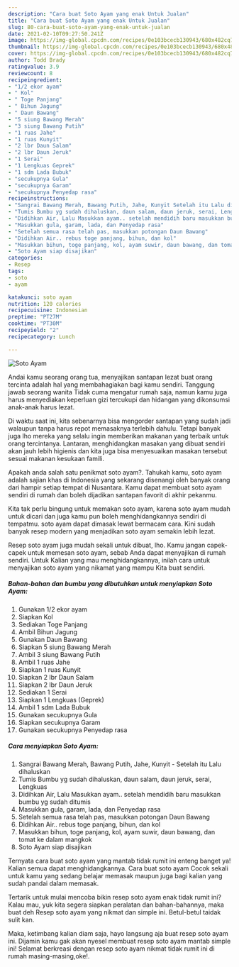 ```yaml
---
description: "Cara buat Soto Ayam yang enak Untuk Jualan"
title: "Cara buat Soto Ayam yang enak Untuk Jualan"
slug: 80-cara-buat-soto-ayam-yang-enak-untuk-jualan
date: 2021-02-10T09:27:50.241Z
image: https://img-global.cpcdn.com/recipes/0e103bcecb130943/680x482cq70/soto-ayam-foto-resep-utama.jpg
thumbnail: https://img-global.cpcdn.com/recipes/0e103bcecb130943/680x482cq70/soto-ayam-foto-resep-utama.jpg
cover: https://img-global.cpcdn.com/recipes/0e103bcecb130943/680x482cq70/soto-ayam-foto-resep-utama.jpg
author: Todd Brady
ratingvalue: 3.9
reviewcount: 8
recipeingredient:
- "1/2 ekor ayam"
- " Kol"
- " Toge Panjang"
- " Bihun Jagung"
- " Daun Bawang"
- "5 siung Bawang Merah"
- "3 siung Bawang Putih"
- "1 ruas Jahe"
- "1 ruas Kunyit"
- "2 lbr Daun Salam"
- "2 lbr Daun Jeruk"
- "1 Serai"
- "1 Lengkuas Geprek"
- "1 sdm Lada Bubuk"
- "secukupnya Gula"
- "secukupnya Garam"
- "secukupnya Penyedap rasa"
recipeinstructions:
- "Sangrai Bawang Merah, Bawang Putih, Jahe, Kunyit Setelah itu Lalu dihaluskan"
- "Tumis Bumbu yg sudah dihaluskan, daun salam, daun jeruk, serai, Lengkuas"
- "Didihkan Air, Lalu Masukkan ayam.. setelah mendidih baru masukkan bumbu yg sudah ditumis"
- "Masukkan gula, garam, lada, dan Penyedap rasa"
- "Setelah semua rasa telah pas, masukkan potongan Daun Bawang"
- "Didihkan Air.. rebus toge panjang, bihun, dan kol"
- "Masukkan bihun, toge panjang, kol, ayam suwir, daun bawang, dan tomat ke dalam mangkok"
- "Soto Ayam siap disajikan"
categories:
- Resep
tags:
- soto
- ayam

katakunci: soto ayam 
nutrition: 120 calories
recipecuisine: Indonesian
preptime: "PT27M"
cooktime: "PT30M"
recipeyield: "2"
recipecategory: Lunch

---
```



![Soto Ayam](https://img-global.cpcdn.com/recipes/0e103bcecb130943/680x482cq70/soto-ayam-foto-resep-utama.jpg)

Andai kamu seorang orang tua, menyajikan santapan lezat buat orang tercinta adalah hal yang membahagiakan bagi kamu sendiri. Tanggung jawab seorang  wanita Tidak cuma mengatur rumah saja, namun kamu juga harus menyediakan keperluan gizi tercukupi dan hidangan yang dikonsumsi anak-anak harus lezat.

Di waktu  saat ini, kita sebenarnya bisa mengorder santapan yang sudah jadi walaupun tanpa harus repot memasaknya terlebih dahulu. Tetapi banyak juga lho mereka yang selalu ingin memberikan makanan yang terbaik untuk orang tercintanya. Lantaran, menghidangkan masakan yang dibuat sendiri akan jauh lebih higienis dan kita juga bisa menyesuaikan masakan tersebut sesuai makanan kesukaan famili. 



Apakah anda salah satu penikmat soto ayam?. Tahukah kamu, soto ayam adalah sajian khas di Indonesia yang sekarang disenangi oleh banyak orang dari hampir setiap tempat di Nusantara. Kamu dapat membuat soto ayam sendiri di rumah dan boleh dijadikan santapan favorit di akhir pekanmu.

Kita tak perlu bingung untuk memakan soto ayam, karena soto ayam mudah untuk dicari dan juga kamu pun boleh menghidangkannya sendiri di tempatmu. soto ayam dapat dimasak lewat bermacam cara. Kini sudah banyak resep modern yang menjadikan soto ayam semakin lebih lezat.

Resep soto ayam juga mudah sekali untuk dibuat, lho. Kamu jangan capek-capek untuk memesan soto ayam, sebab Anda dapat menyajikan di rumah sendiri. Untuk Kalian yang mau menghidangkannya, inilah cara untuk menyajikan soto ayam yang nikamat yang mampu Kita buat sendiri.

<!--inarticleads1-->

##### Bahan-bahan dan bumbu yang dibutuhkan untuk menyiapkan Soto Ayam:

1. Gunakan 1/2 ekor ayam
1. Siapkan  Kol
1. Sediakan  Toge Panjang
1. Ambil  Bihun Jagung
1. Gunakan  Daun Bawang
1. Siapkan 5 siung Bawang Merah
1. Ambil 3 siung Bawang Putih
1. Ambil 1 ruas Jahe
1. Siapkan 1 ruas Kunyit
1. Siapkan 2 lbr Daun Salam
1. Siapkan 2 lbr Daun Jeruk
1. Sediakan 1 Serai
1. Siapkan 1 Lengkuas (Geprek)
1. Ambil 1 sdm Lada Bubuk
1. Gunakan secukupnya Gula
1. Siapkan secukupnya Garam
1. Gunakan secukupnya Penyedap rasa




<!--inarticleads2-->

##### Cara menyiapkan Soto Ayam:

1. Sangrai Bawang Merah, Bawang Putih, Jahe, Kunyit - Setelah itu Lalu dihaluskan
1. Tumis Bumbu yg sudah dihaluskan, daun salam, daun jeruk, serai, Lengkuas
1. Didihkan Air, Lalu Masukkan ayam.. setelah mendidih baru masukkan bumbu yg sudah ditumis
1. Masukkan gula, garam, lada, dan Penyedap rasa
1. Setelah semua rasa telah pas, masukkan potongan Daun Bawang
1. Didihkan Air.. rebus toge panjang, bihun, dan kol
1. Masukkan bihun, toge panjang, kol, ayam suwir, daun bawang, dan tomat ke dalam mangkok
1. Soto Ayam siap disajikan




Ternyata cara buat soto ayam yang mantab tidak rumit ini enteng banget ya! Kalian semua dapat menghidangkannya. Cara buat soto ayam Cocok sekali untuk kamu yang sedang belajar memasak maupun juga bagi kalian yang sudah pandai dalam memasak.

Tertarik untuk mulai mencoba bikin resep soto ayam enak tidak rumit ini? Kalau mau, yuk kita segera siapkan peralatan dan bahan-bahannya, maka buat deh Resep soto ayam yang nikmat dan simple ini. Betul-betul taidak sulit kan. 

Maka, ketimbang kalian diam saja, hayo langsung aja buat resep soto ayam ini. Dijamin kamu gak akan nyesel membuat resep soto ayam mantab simple ini! Selamat berkreasi dengan resep soto ayam nikmat tidak rumit ini di rumah masing-masing,oke!.

